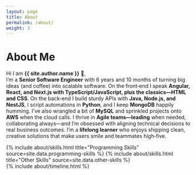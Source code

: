 ```yaml
---
layout: page
title: About
permalink: /about/
weight: 3
---
```


# **About Me**

Hi I am **{{ site.author.name }}** :wave:,<br>
I’m a **Senior Software Engineer** with 6 years and 10 months of turning big ideas (and coffee) into scalable software. On the front‑end I speak **Angular, React, and Next.js with TypeScript/JavaScript, plus the classics—HTML and CSS**. On the back‑end I build sturdy APIs with **Java, Node.js, and NestJS**, I script automations in **Python**, and I keep **MongoDB** happily humming. I’ve also wrangled a bit of **MySQL** and sprinkled projects onto **AWS** when the cloud calls. I thrive in **Agile teams—leading** when needed, collaborating always—and I’m obsessed with aligning technical decisions to real business outcomes. I’m a **lifelong learner** who enjoys shipping clean, creative solutions that make users smile and teammates high‑five.

<div class="row">
{% include about/skills.html title="Programming Skills" source=site.data.programming-skills %}
{% include about/skills.html title="Other Skills" source=site.data.other-skills %}
</div>

<div class="row">
{% include about/timeline.html %}
</div>